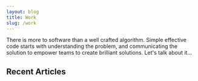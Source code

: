 ```yaml
---
layout: blog
title: Work
slug: /work
---
```


There is more to software than a well crafted algorithm. Simple effective code
starts with understanding the problem, and communicating the solution to empower
teams to create brilliant solutions. Let's talk about it...
<br />

## Recent Articles
